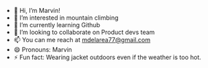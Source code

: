 - 👋 Hi, I’m Marvin!
- 👀 I’m interested in mountain climbing
- 🌱 I’m currently learning Github
- 💞️ I’m looking to collaborate on Product devs team
- 📫 You can me reach at mdelarea77@gmail.com
- 😄 Pronouns: Marvin
- ⚡ Fun fact: Wearing jacket outdoors even if the weather is too hot. 

<!---
MarvsInfinite7/MarvsInfinite7 is a ✨ special ✨ repository because its `README.md` (this file) appears on your GitHub profile.
You can click the Preview link to take a look at your changes.
--->
